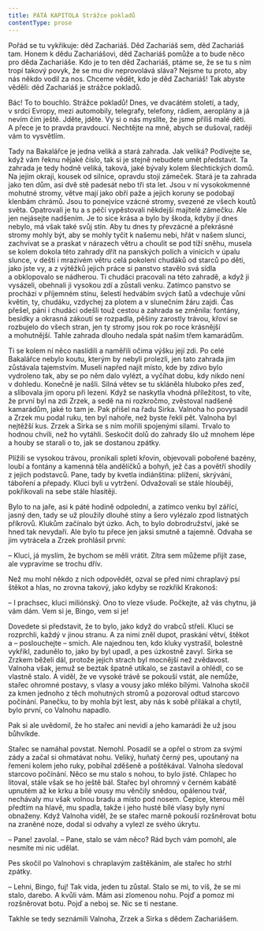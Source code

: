 ```yaml
---
title: PÁTÁ KAPITOLA Strážce pokladů
contentType: prose
---
```


Pořád se tu vykřikuje: děd Zachariáš. Děd Zachariáš sem, děd Zachariáš tam. Honem k dědu Zachariášovi, děd Zachariáš pomůže a to bude něco pro děda Zachariáše. Kdo je to ten děd Zachariáš, ptáme se, že se tu s ním tropí takový povyk, že se mu div neprovolává sláva? Nejsme tu proto, aby nás někdo vodil za nos. Chceme vědět, kdo je děd Zachariáš! Tak abyste věděli: děd Zachariáš je strážce pokladů.

Bác! To to bouchlo. Strážce pokladů! Dnes, ve dvacátém století, a tady, v srdci Evropy, mezi automobily, telegrafy, telefony, rádiem, aeroplány a já nevím čím ještě. Jděte, jděte. Vy si o nás myslíte, že jsme příliš malé děti. A přece je to pravda pravdoucí. Nechtějte na mně, abych se dušoval, raději vám to vysvětlím.

Tady na Bakalářce je jedna veliká a stará zahrada. Jak veliká? Podívejte se, když vám řeknu nějaké číslo, tak si je stejně nebudete umět představit. Ta zahrada je tedy hodně veliká, taková, jaké bývaly kolem šlechtických domů. Na jejím okraji, kousek od silnice, opravdu stojí zámeček. Stará je ta zahrada jako ten dům, asi dvě stě padesát nebo tři sta let. Jsou v ní vysokokmenné mohutné stromy, větve mají jako obří paže a jejich koruny se podobají klenbám chrámů. Jsou to ponejvíce vzácné stromy, svezené ze všech koutů světa. Opatrovali je tu a s péčí vypěstovali někdejší majitelé zámečku. Ale jen nejásejte nadšením. Je to sice krása a bylo by škoda, kdyby jí dnes nebylo, má však také svůj stín. Aby tu dnes ty převzácné a překrásné stromy mohly být, aby se mohly tyčit k našemu nebi, hřát v našem slunci, zachvívat se a praskat v nárazech větru a choulit se pod tíží sněhu, musela se kolem dokola této zahrady dřít na panských polích a vinicích v úpalu slunce, v dešti i mrazivém větru celá pokolení chudáků od starců po děti, jako jste vy, a z výtěžků jejich práce si panstvo stavělo svá sídla a obklopovalo se nádherou. Ti chudáci pracovali na této zahradě, a když ji vysázeli, obehnali ji vysokou zdí a zůstali venku. Zatímco panstvo se prochází v příjemném stínu, šelestí hedvábím svých šatů a vdechuje vůni květin, ty, chudáku, vzdychej za plotem a v slunečním žáru zajdi. Čas přešel, páni i chudáci odešli touž cestou a zahrada se změnila: fontány, besídky a okrasná zákoutí se rozpadla, pěšiny zarostly trávou, křoví se rozbujelo do všech stran, jen ty stromy jsou rok po roce krásnější a mohutnější. Tahle zahrada dlouho nedala spát našim třem kamarádům.

Ti se kolem ní něco naslídili a naměřili očima výšku její zdi. Po celé Bakalářce nebylo koutu, kterým by nebyli prolezli, jen tato zahrada jim zůstávala tajemstvím. Museli napřed najít místo, kde by zdivo bylo vydroleno tak, aby se po něm dalo vylézt, a vyčíhat dobu, kdy nikdo není v dohledu. Konečně je našli. Silná větev se tu skláněla hluboko přes zeď, a slibovala jim oporu při lezení. Když se naskytla vhodná příležitost, to víte, že první byl na zdi Zrzek, a sedě na ni rozkročmo, zvěstoval nadšeně kamarádům, jaké to tam je. Pak přišel na řadu Sirka. Valnoha ho povysadil a Zrzek mu podal ruku, ten byl nahoře, než byste řekli pět. Valnoha byl nejtěžší kus. Zrzek a Sirka se s ním mořili spojenými silami. Trvalo to hodnou chvíli, než ho vytáhli. Seskočit dolů do zahrady šlo už mnohem lépe a houby se starali o to, jak se dostanou zpátky.

Plížili se vysokou trávou, pronikali spletí křovin, objevovali pobořené bazény, loubí a fontány a kamenná těla andělíčků a bohyň, jež čas a povětří shodily z jejich podstavců. Pane, tady by kvetla indiánština: plížení, skrývání, táboření a přepady. Kluci byli u vytržení. Odvažovali se stále hlouběji, pokřikovali na sebe stále hlasitěji.

Bylo to na jaře, asi k páté hodině odpolední, a zatímco venku byl zářící, jasný den, tady se už ploužily dlouhé stíny a šero vylézalo zpod listnatých příkrovů. Klukům začínalo být úzko. Ach, to bylo dobrodružství, jaké se hned tak nevydaří. Ale bylo tu přece jen jaksi smutně a tajemně. Odvaha se jim vytrácela a Zrzek prohlásil první:

– Kluci, já myslím, že bychom se měli vrátit. Zítra sem můžeme přijít zase, ale vypravíme se trochu dřív.

Než mu mohl někdo z nich odpovědět, ozval se před nimi chraplavý psí štěkot a hlas, no zrovna takový, jako kdyby se rozkřikl Krakonoš:

– I prachsec, kluci miliónský. Ono to vleze všude. Počkejte, až vás chytnu, já vám dám. Vem si je, Bingo, vem si je!

Dovedete si představit, že to bylo, jako když do vrabců střelí. Kluci se rozprchli, každý v jinou stranu. A za nimi zněl dupot, praskání větví, štěkot a – poslouchejte – smích. Ale najednou ten, kdo kluky vystrašil, bolestně vykřikl, zadunělo to, jako by byl upadl, a pes úzkostně zavyl. Sirka se Zrzkem běželi dál, protože jejich strach byl mocnější než zvědavost. Valnoha však, jemuž se beztak špatně utíkalo, se zastavil a ohlédl, co se vlastně stalo. A viděl, že ve vysoké trávě se pokouší vstát, ale nemůže, stařec ohromné postavy, s vlasy a vousy jako mléko bílými. Valnoha skočil za kmen jednoho z těch mohutných stromů a pozoroval odtud starcovo počínání. Panečku, to by mohla být lest, aby nás k sobě přilákal a chytil, bylo první, co Valnohu napadlo.

Pak si ale uvědomil, že ho stařec ani nevidí a jeho kamarádi že už jsou bůhvíkde.

Stařec se namáhal povstat. Nemohl. Posadil se a opřel o strom za svými zády a začal si ohmatávat nohu. Veliký, huňatý černý pes, upoutaný na řemeni kolem jeho ruky, pobíhal zděšeně a poštěkával. Valnoha sledoval starcovo počínání. Něco se mu stalo s nohou, to bylo jisté. Chlapec ho litoval, stále však se ho ještě bál. Stařec byl ohromný v černém kabátě upnutém až ke krku a bílé vousy mu věnčily snědou, opálenou tvář, nechávaly mu však volnou bradu a místo pod nosem. Čepice, kterou měl předtím na hlavě, mu spadla, takže i jeho husté bílé vlasy byly nyní obnaženy. Když Valnoha viděl, že se stařec marně pokouší rozšněrovat botu na zraněné noze, dodal si odvahy a vylezl ze svého úkrytu.

– Pane! zavolal. – Pane, stalo se vám něco? Rád bych vám pomohl, ale nesmíte mi nic udělat.

Pes skočil po Valnohovi s chraplavým zaštěkáním, ale stařec ho strhl zpátky.

– Lehni, Bingo, fuj! Tak vida, jeden tu zůstal. Stalo se mi, to víš, že se mi stalo, darebo. A kvůli vám. Mám asi zlomenou nohu. Pojď a pomoz mi rozšněrovat botu. Pojď a neboj se. Nic se ti nestane.

Takhle se tedy seznámili Valnoha, Zrzek a Sirka s dědem Zachariášem.

